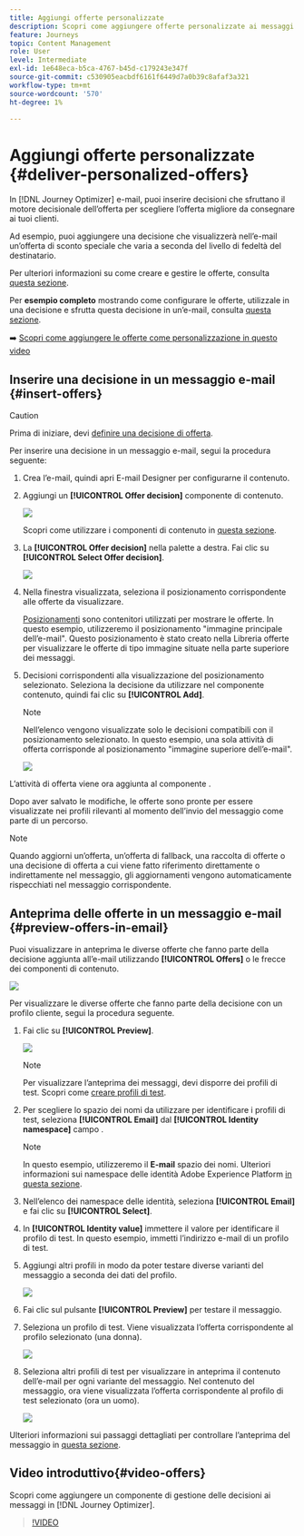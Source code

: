 ```yaml
---
title: Aggiungi offerte personalizzate
description: Scopri come aggiungere offerte personalizzate ai messaggi
feature: Journeys
topic: Content Management
role: User
level: Intermediate
exl-id: 1e648eca-b5ca-4767-b45d-c179243e347f
source-git-commit: c530905eacbdf6161f6449d7a0b39c8afaf3a321
workflow-type: tm+mt
source-wordcount: '570'
ht-degree: 1%

---
```


# Aggiungi offerte personalizzate {#deliver-personalized-offers}

In [!DNL Journey Optimizer] e-mail, puoi inserire decisioni che sfruttano il motore decisionale dell’offerta per scegliere l’offerta migliore da consegnare ai tuoi clienti.

Ad esempio, puoi aggiungere una decisione che visualizzerà nell’e-mail un’offerta di sconto speciale che varia a seconda del livello di fedeltà del destinatario.

Per ulteriori informazioni su come creare e gestire le offerte, consulta [questa sezione](../offers/get-started/starting-offer-decisioning.md).

Per **esempio completo** mostrando come configurare le offerte, utilizzale in una decisione e sfrutta questa decisione in un’e-mail, consulta [questa sezione](../offers/offers-e2e.md#insert-decision-in-email).

➡️ [Scopri come aggiungere le offerte come personalizzazione in questo video](#video-offers)

## Inserire una decisione in un messaggio e-mail {#insert-offers}

>[!CAUTION]
>
>Prima di iniziare, devi [definire una decisione di offerta](../offers/offer-activities/create-offer-activities.md).

Per inserire una decisione in un messaggio e-mail, segui la procedura seguente:

1. Crea l’e-mail, quindi apri E-mail Designer per configurarne il contenuto.

1. Aggiungi un **[!UICONTROL Offer decision]** componente di contenuto.

   ![](assets/deliver-offer-component.png)

   Scopri come utilizzare i componenti di contenuto in [questa sezione](content-components.md).

1. La **[!UICONTROL Offer decision]** nella palette a destra. Fai clic su **[!UICONTROL Select Offer decision]**.

   ![](assets/deliver-offer-tab.png)

1. Nella finestra visualizzata, seleziona il posizionamento corrispondente alle offerte da visualizzare.

   [Posizionamenti](../offers/offer-library/creating-placements.md) sono contenitori utilizzati per mostrare le offerte. In questo esempio, utilizzeremo il posizionamento &quot;immagine principale dell’e-mail&quot;. Questo posizionamento è stato creato nella Libreria offerte per visualizzare le offerte di tipo immagine situate nella parte superiore dei messaggi.

1. Decisioni corrispondenti alla visualizzazione del posizionamento selezionato. Seleziona la decisione da utilizzare nel componente contenuto, quindi fai clic su **[!UICONTROL Add]**.

   >[!NOTE]
   >
   >Nell’elenco vengono visualizzate solo le decisioni compatibili con il posizionamento selezionato. In questo esempio, una sola attività di offerta corrisponde al posizionamento &quot;immagine superiore dell’e-mail&quot;.

   ![](assets/deliver-offer-placement.png)

L’attività di offerta viene ora aggiunta al componente .

Dopo aver salvato le modifiche, le offerte sono pronte per essere visualizzate nei profili rilevanti al momento dell’invio del messaggio come parte di un percorso.

>[!NOTE]
>
>Quando aggiorni un’offerta, un’offerta di fallback, una raccolta di offerte o una decisione di offerta a cui viene fatto riferimento direttamente o indirettamente nel messaggio, gli aggiornamenti vengono automaticamente rispecchiati nel messaggio corrispondente.

## Anteprima delle offerte in un messaggio e-mail {#preview-offers-in-email}

Puoi visualizzare in anteprima le diverse offerte che fanno parte della decisione aggiunta all’e-mail utilizzando **[!UICONTROL Offers]** o le frecce dei componenti di contenuto.

![](assets/deliver-offer-preview.png)

Per visualizzare le diverse offerte che fanno parte della decisione con un profilo cliente, segui la procedura seguente.

1. Fai clic su **[!UICONTROL Preview]**.

   ![](assets/deliver-offer-preview-button.png)

   >[!NOTE]
   >
   >Per visualizzare l’anteprima dei messaggi, devi disporre dei profili di test. Scopri come [creare profili di test](../segment/creating-test-profiles.md).

1. Per scegliere lo spazio dei nomi da utilizzare per identificare i profili di test, seleziona **[!UICONTROL Email]** dal **[!UICONTROL Identity namespace]** campo .

   >[!NOTE]
   >
   >In questo esempio, utilizzeremo il **E-mail** spazio dei nomi. Ulteriori informazioni sui namespace delle identità Adobe Experience Platform [in questa sezione](../segment/get-started-identity.md).

1. Nell’elenco dei namespace delle identità, seleziona **[!UICONTROL Email]** e fai clic su **[!UICONTROL Select]**.

1. In **[!UICONTROL Identity value]** immettere il valore per identificare il profilo di test. In questo esempio, immetti l’indirizzo e-mail di un profilo di test.

   <!--For example enter smith@adobe.com and click the **[!UICONTROL Add profile]** button.-->

1. Aggiungi altri profili in modo da poter testare diverse varianti del messaggio a seconda dei dati del profilo.

   ![](assets/deliver-offer-test-profiles.png)

1. Fai clic sul pulsante **[!UICONTROL Preview]** per testare il messaggio.

1. Seleziona un profilo di test. Viene visualizzata l’offerta corrispondente al profilo selezionato (una donna).

   ![](assets/deliver-offer-test-profile-female-preview.png)

1. Seleziona altri profili di test per visualizzare in anteprima il contenuto dell’e-mail per ogni variante del messaggio. Nel contenuto del messaggio, ora viene visualizzata l’offerta corrispondente al profilo di test selezionato (ora un uomo).

   ![](assets/deliver-offer-test-profile-male-preview.png)

Ulteriori informazioni sui passaggi dettagliati per controllare l’anteprima del messaggio in [questa sezione](#preview-your-messages).

## Video introduttivo{#video-offers}

Scopri come aggiungere un componente di gestione delle decisioni ai messaggi in [!DNL Journey Optimizer].

>[!VIDEO](https://video.tv.adobe.com/v/334088?quality=12)


